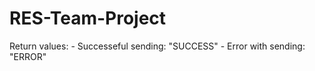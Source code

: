 # RES-Team-Project

Return values:
    - Successeful sending: "SUCCESS"
    - Error with sending: "ERROR"